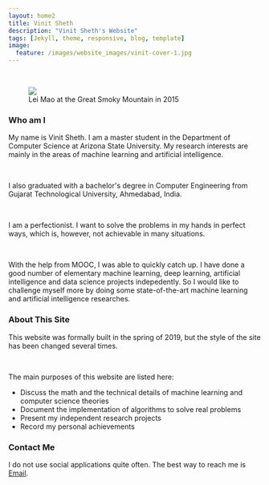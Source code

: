 ```yaml
---
layout: home2
title: Vinit Sheth
description: "Vinit Sheth's Website"
tags: [Jekyll, theme, responsive, blog, template]
image:
  feature: /images/website_images/vinit-cover-1.jpg
---
```

<!--- 
<div>
<img id = "signature" src = "{{ site.url }}/images/author_images/leimao_chinese_cropped.png">
<style>
#signature {
  display: block;
  width: 90px;
  height: auto;
}
</style>
</div>
--->
<br />

<div class = "titled-image">
<figure class = "titled-image">
    <img src = "{{ site.url }}/images/author_images/Optimized-Lei-Smoky_Mountain.JPG">
    <figcaption>Lei Mao at the Great Smoky Mountain in 2015</figcaption>
</figure>
</div>


### Who am I

My name is Vinit Sheth. I am a master student in the Department of Computer Science at Arizona State University. My research interests are mainly in the areas of machine learning and artificial intelligence. 

<br />

I also graduated with a bachelor's degree in Computer Engineering from Gujarat Technological University, Ahmedabad, India.

<br />

I am a perfectionist. I want to solve the problems in my hands in perfect ways, which is, however, not achievable in many situations.


<br />

With the help from MOOC, I was able to quickly catch up. I have done a good number of elementary machine learning, deep learning, artificial intelligence and data science projects indepedently. So I would like to challenge myself more by doing some state-of-the-art machine learning and artificial intelligence researches.

### About This Site

This website was formally built in the spring of 2019, but the style of the site has been changed several times. 

<br />

The main purposes of this website are listed here:
* Discuss the math and the technical details of machine learning and computer science theories
* Document the implementation of algorithms to solve real problems
* Present my independent research projects
* Record my personal achievements

### Contact Me

I do not use social applications quite often. The best way to reach me is [Email](mailto:vsheth2@asu.edu).

